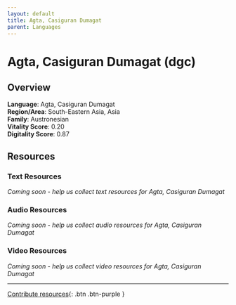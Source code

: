```yaml
---
layout: default
title: Agta, Casiguran Dumagat
parent: Languages
---
```


# Agta, Casiguran Dumagat (dgc)

## Overview

**Language**: Agta, Casiguran Dumagat  
**Region/Area**: South-Eastern Asia, Asia  
**Family**: Austronesian  
**Vitality Score**: 0.20  
**Digitality Score**: 0.87  

## Resources

### Text Resources
*Coming soon - help us collect text resources for Agta, Casiguran Dumagat*

### Audio Resources
*Coming soon - help us collect audio resources for Agta, Casiguran Dumagat*

### Video Resources
*Coming soon - help us collect video resources for Agta, Casiguran Dumagat*

---

[Contribute resources](https://fairtrain.github.io/){: .btn .btn-purple }
